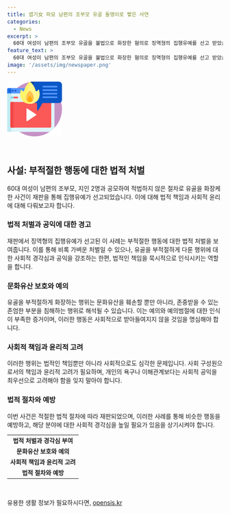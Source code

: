 ```yaml
---
title: 엽기女 파묘 남편의 조부모 유골 돌멩이로 빻은 사연
categories:
  - News
excerpt: >
  60대 여성이 남편의 조부모 유골을 불법으로 화장한 혐의로 징역형의 집행유예를 선고 받았습니다. 남편의 동의 없이 시아버지의 유골을 발굴하고 화장한 것으로 밝혀졌으며, 이에 대한 내용을 인정하지 않는 변호인의 주장을 기각했습니다. 피고인들 중 일부는 항소장을 제출한 상태이며, 범행가담의 경위 등을 고려하여 형을 정했다고 밝혔습니다.
feature_text: >
  60대 여성이 남편의 조부모 유골을 불법으로 화장한 혐의로 징역형의 집행유예를 선고 받았습니다. 남편의 동의 없이 시아버지의 유골을 발굴하고 화장한 것으로 밝혀졌으며, 이에 대한 내용을 인정하지 않는 변호인의 주장을 기각했습니다. 피고인들 중 일부는 항소장을 제출한 상태이며, 범행가담의 경위 등을 고려하여 형을 정했다고 밝혔습니다.
image: '/assets/img/newspaper.png'
---
```


<p><img src="/assets/img/news.png" alt="rentncar 속보" /></p>

<p data-ke-size="size16">&nbsp;</p>

<h2 data-ke-size="size26">사설: 부적절한 행동에 대한 법적 처벌</h2>

<p data-ke-size="size16">60대 여성이 남편의 조부모, 지인 2명과 공모하여 적법하지 않은 절차로 유골을 화장케 한 사건이 재판을 통해 집행유예가 선고되었습니다. 이에 대해 법적 책임과 사회적 윤리에 대해 다뤄보고자 합니다.</p>

<h3>법적 처벌과 공익에 대한 경고</h3>

<p data-ke-size="size16">재판에서 징역형의 집행유예가 선고된 이 사례는 부적절한 행동에 대한 법적 처벌을 보여줍니다. 이를 통해 비록 가벼운 처벌일 수 있으나, 유골을 부적절하게 다룬 행위에 대한 사회적 경각심과 공익을 강조하는 한편, 법적인 책임을 묵시적으로 인식시키는 역할을 합니다.</p>

<h3>문화유산 보호와 예의</h3>

<p data-ke-size="size16">유골을 부적절하게 화장하는 행위는 문화유산을 훼손할 뿐만 아니라, 존중받을 수 있는 존엄한 부분을 침해하는 행위로 해석될 수 있습니다. 이는 예의와 예의범절에 대한 인식이 부족한 증거이며, 이러한 행동은 사회적으로 받아들여지지 않을 것임을 명심해야 합니다.</p>

<h3>사회적 책임과 윤리적 고려</h3>

<p data-ke-size="size16">이러한 행위는 법적인 책임뿐만 아니라 사회적으로도 심각한 문제입니다. 사회 구성원으로서의 책임과 윤리적 고려가 필요하며, 개인의 욕구나 이해관계보다는 사회적 공익을 최우선으로 고려해야 함을 잊지 말아야 합니다.</p>

<h3>법적 절차와 예방</h3>

<p data-ke-size="size16">이번 사건은 적절한 법적 절차에 따라 재판되었으며, 이러한 사례를 통해 비슷한 행동을 예방하고, 해당 분야에 대한 사회적 경각심을 높일 필요가 있음을 상기시켜야 합니다.</p>

<table>
    <tbody>
        <tr>
            <td style="text-align: center; height: 17px;"><b>법적 처벌과 경각심 부여</b></td>
        </tr>
        <tr>
            <td style="text-align: center; height: 17px;"><b>문화유산 보호와 예의</b></td>
        </tr>
        <tr>
            <td style="text-align: center; height: 17px;"><b>사회적 책임과 윤리적 고려</b></td>
        </tr>
        <tr>
            <td style="text-align: center; height: 17px;"><b>법적 절차와 예방</b></td>
        </tr>
    </tbody>
</table>

<p data-ke-size="size16">&nbsp;</p>
유용한 생활 정보가 필요하시다면, <a href="https://opensis.kr" rel="dofollow">opensis.kr</a>


